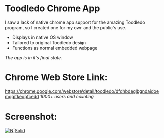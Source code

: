 # Toodledo Chrome App
I saw a lack of native chrome app support for the amazing Toodledo program, so I created one for my own and the public's use.

  - Displays in native OS window
  - Tailored to original Toodledo design
  - Functions as normal embedded webpage
 
*The app is in it's final state.*

# Chrome Web Store Link:
https://chrome.google.com/webstore/detail/toodledo/dfdhbdeglbgndaidoemggjfkeopfcedd
*1000+ users and counting*

# Screenshot:

[![N|Solid](https://lh3.googleusercontent.com/EtDKUYFBy54ZYu7xrml4HqCMSW7f5Pvj6uXbV3s8v-gvoVbijEQtwj3QYdXaoep_skW-Xe-r=s1280-h800-e365-rw)](https://nodesource.com/products/nsolid)
